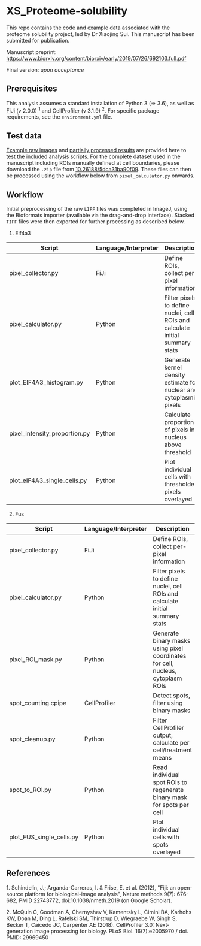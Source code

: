# XS_Proteome-solubility
This repo contains the code and example data associated with the proteome solubility project, led by Dr Xiaojing Sui. This manuscript has been submitted for publication.

Manuscript preprint: https://www.biorxiv.org/content/biorxiv/early/2019/07/26/692103.full.pdf

Final version: _upon acceptance_

## Prerequisites

This analysis assumes a standard installation of Python 3 (=> 3.6), as well as [FiJi](https://fiji.sc/) (v 2.0.0) <sup>[1](footnote_1)</sup> and [CellProfiler](https://cellprofiler.org/) (v 3.1.9) <sup>[2](footnote_2)</sup>. For specific package requirements, see the `environment.yml` file.

## Test data

[Example raw images](raw_data) and [partially processed results](imageJ_results) are provided here to test the included analysis scripts. For the complete dataset used in the manuscript including ROIs manually defined at cell boundaries, please download the `.zip` file from [10.26188/5dca31ba90f09](10.26188/5dca31ba90f09). These files can then be processed using the workflow below from `pixel_calculator.py` onwards. 

## Workflow

Initial preprocessing of the raw `LIFF` files was completed in ImageJ, using the Bioformats importer (available via the drag-and-drop interface). Stacked `TIFF` files were then exported for further processing as described below.

1. Eif4a3 

| Script                        | Language/Interpreter | Description                                                                   |
|-------------------------------|----------------------|-------------------------------------------------------------------------------|
| pixel_collector.py            | FiJi                 | Define ROIs, collect per-pixel information                                    |
| pixel_calculator.py           | Python               | Filter pixels to define nuclei, cell ROIs and calculate initial summary stats |
| plot_EIF4A3_histogram.py      | Python               | Generate kernel density estimate for nuclear and cytoplasmic pixels           |
| pixel_intensity_proportion.py | Python               | Calculate proportion of pixels in nucleus above threshold                     |
| plot_eIF4A3_single_cells.py   | Python               | Plot individual cells with thresholded pixels overlayed                       |


2. Fus


| Script                        | Language/Interpreter | Description                                                                     |
|-------------------------------|----------------------|---------------------------------------------------------------------------------|
| pixel_collector.py            | FiJi                 | Define ROIs, collect per-pixel information                                      |
| pixel_calculator.py           | Python               | Filter pixels to define nuclei, cell ROIs and calculate initial summary stats   |
| pixel_ROI_mask.py             | Python               | Generate binary masks using pixel coordinates for cell, nucleus, cytoplasm ROIs |
| spot_counting.cpipe | CellProfiler         | Detect spots, filter using binary masks                                         |
| spot_cleanup.py               | Python               | Filter CellProfiler output, calculate per cell/treatment means                  |
| spot_to_ROI.py                | Python               | Read individual spot ROIs to regenerate binary mask for spots per cell          |
| plot_FUS_single_cells.py      | Python               | Plot individual cells with spots overlayed                                      |


## References

<a name="footnote_1">1.</a> Schindelin, J.; Arganda-Carreras, I. & Frise, E. et al. (2012), "Fiji: an open-source platform for biological-image analysis", Nature methods 9(7): 676-682, PMID 22743772, doi:10.1038/nmeth.2019 (on Google Scholar).

<a name="footnote_2">2.</a> McQuin C, Goodman A, Chernyshev V, Kamentsky L, Cimini BA, Karhohs KW, Doan M, Ding L, Rafelski SM, Thirstrup D, Wiegraebe W, Singh S, Becker T, Caicedo JC, Carpenter AE (2018). CellProfiler 3.0: Next-generation image processing for biology. PLoS Biol. 16(7):e2005970 / doi. PMID: 29969450
